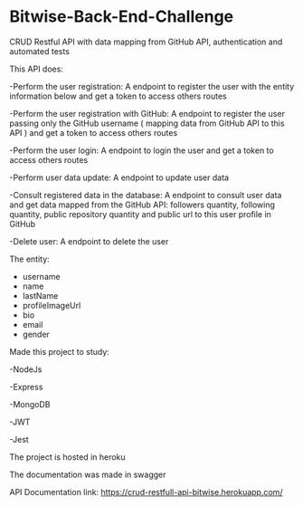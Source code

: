 # Bitwise-Back-End-Challenge

CRUD Restful API with data mapping from GitHub API, authentication and automated tests

This API does:

-Perform the user registration:
  A endpoint to register the user with the entity information below and get a token to access others routes

-Perform the user registration with GitHub:
  A endpoint to register the user passing only the GitHub username ( mapping data from GitHub API to this API ) and get a token to access others routes

-Perform the user login:
  A endpoint to login the user and get a token to access others routes

-Perform user data update:
  A endpoint to update user data

-Consult registered data in the database:
  A endpoint to consult user data and get data mapped from the GitHub API: followers quantity, following quantity, public repository quantity and public url to this user profile in GitHub

-Delete user:
  A endpoint to delete the user
  
The entity:

- username
- name
- lastName
- profileImageUrl
- bio
- email
- gender

Made this project to study:

-NodeJs

-Express

-MongoDB

-JWT

-Jest

The project is hosted in heroku

The documentation was made in swagger

API Documentation link: https://crud-restfull-api-bitwise.herokuapp.com/
